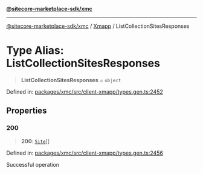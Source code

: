 [**@sitecore-marketplace-sdk/xmc**](../../../../README.md)

***

[@sitecore-marketplace-sdk/xmc](../../../../README.md) / [Xmapp](../README.md) / ListCollectionSitesResponses

# Type Alias: ListCollectionSitesResponses

> **ListCollectionSitesResponses** = `object`

Defined in: [packages/xmc/src/client-xmapp/types.gen.ts:2452](https://github.com/Sitecore/marketplace-sdk/blob/main/packages/xmc/src/client-xmapp/types.gen.ts#L2452)

## Properties

### 200

> **200**: [`Site`](Site.md)[]

Defined in: [packages/xmc/src/client-xmapp/types.gen.ts:2456](https://github.com/Sitecore/marketplace-sdk/blob/main/packages/xmc/src/client-xmapp/types.gen.ts#L2456)

Successful operation
